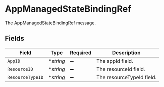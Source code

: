 # AppManagedStateBindingRef

The AppManagedStateBindingRef message.


## Fields

| Field                     | Type                      | Required                  | Description               |
| ------------------------- | ------------------------- | ------------------------- | ------------------------- |
| `AppID`                   | **string*                 | :heavy_minus_sign:        | The appId field.          |
| `ResourceID`              | **string*                 | :heavy_minus_sign:        | The resourceId field.     |
| `ResourceTypeID`          | **string*                 | :heavy_minus_sign:        | The resourceTypeId field. |